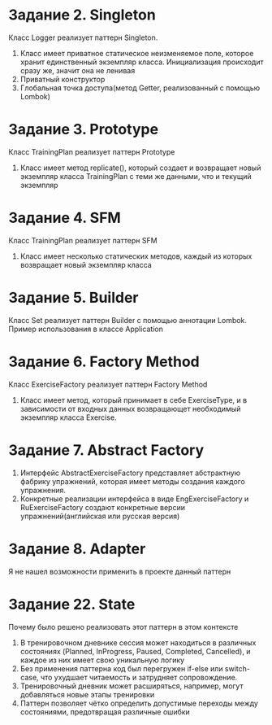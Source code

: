 # Задание 2. Singleton

Класс Logger реализует паттерн Singleton.
1) Класс имеет приватное статическое неизменяемое поле, которое хранит единственный экземпляр класса. Инициализация происходит сразу же, значит она не ленивая
2) Приватный конструктор
3) Глобальная точка доступа(метод Getter, реализованный с помощью Lombok)

# Задание 3. Prototype

Класс TrainingPlan реализует паттерн Prototype
1) Класс имеет метод replicate(), который создает и возвращает новый экземпляр класса TrainingPlan с теми же данными, что и текущий экземпляр

# Задание 4. SFM

Класс TrainingPlan реализует паттерн SFM
1) Класс имеет несколько статических методов, каждый из которых возвращает новый экземпляр класса

# Задание 5. Builder
Класс Set реализует паттерн Builder с помощью аннотации Lombok. 
Пример использования в классе Application

# Задание 6. Factory Method

Класс ExerciseFactory реализует паттерн Factory Method
1) Класс имеет метод, который принимает в себе ExerciseType,  и в зависимости от входных данных возвращающет необходимый экземпляр класса Exercise.

# Задание 7. Abstract Factory 

1) Интерфейс AbstractExerciseFactory представляет абстрактную фабрику упражнений, которая имеет методы создания каждого упражнения.
2) Конкретные реализации интерфейса в виде EngExerciseFactory и RuExerciseFactory создают конкретные версии упражнений(английская или русская версия)

# Задание 8. Adapter

Я не нашел возможности применить в проекте данный паттерн

# Задание 22. State

Почему было решено реализовать этот паттерн в этом контексте

1) В тренировочном дневнике сессия может находиться в различных состояниях (Planned, InProgress, Paused, Completed, Cancelled), и каждое из них имеет свою уникальную логику
2)  Без применения паттерна код был перегружен if-else или switch-case, что ухудшает читаемость и затрудняет сопровождение.
3) Тренировочный дневник может расширяться, например, могут добавляться новые этапы тренировки
4) Паттерн позволяет чётко определить допустимые переходы между состояниями, предотвращая различные ошибки

